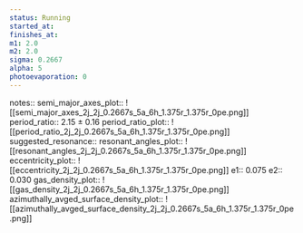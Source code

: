 ```yaml
---
status: Running
started_at:
finishes_at:
m1: 2.0
m2: 2.0
sigma: 0.2667
alpha: 5
photoevaporation: 0
---
```


notes::
semi_major_axes_plot:: ![[semi_major_axes_2j_2j_0.2667s_5a_6h_1.375r_1.375r_0pe.png]]
period_ratio:: 2.15 ± 0.16
period_ratio_plot:: ![[period_ratio_2j_2j_0.2667s_5a_6h_1.375r_1.375r_0pe.png]]
suggested_resonance:: 
resonant_angles_plot:: ![[resonant_angles_2j_2j_0.2667s_5a_6h_1.375r_1.375r_0pe.png]]
eccentricity_plot:: ![[eccentricity_2j_2j_0.2667s_5a_6h_1.375r_1.375r_0pe.png]]
e1:: 0.075
e2:: 0.030
gas_density_plot:: ![[gas_density_2j_2j_0.2667s_5a_6h_1.375r_1.375r_0pe.png]]
azimuthally_avged_surface_density_plot:: ![[azimuthally_avged_surface_density_2j_2j_0.2667s_5a_6h_1.375r_1.375r_0pe.png]]
